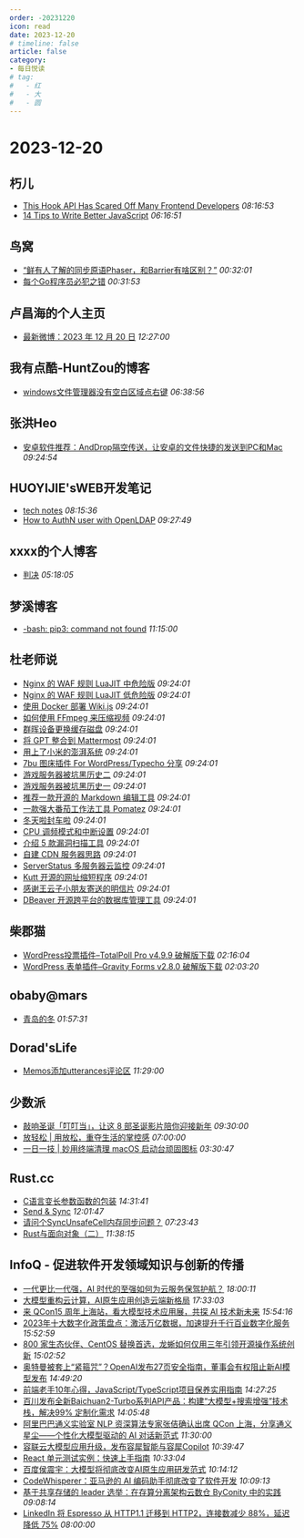 ```yaml
---
order: -20231220
icon: read
date: 2023-12-20
# timeline: false
article: false
category:
- 每日悦读
# tag:
#   - 红
#   - 大
#   - 圆
---
```


# 2023-12-20 
## 朽儿<span></span>
* [This Hook API Has Scared Off Many Frontend Developers](https://javascript.plainenglish.io/this-hook-api-has-scared-off-many-frontend-developers-fc0287409172?source=rss-c3917681a8f5------2) *08:16:53* 
* [14 Tips to Write Better JavaScript](https://javascript.plainenglish.io/14-tips-to-write-better-javascript-5f5bee6d87f9?source=rss-c3917681a8f5------2) *06:16:51* 
## 鸟窝<span></span>
* [“鲜有人了解的同步原语Phaser，和Barrier有啥区别？”](https://colobu.com/2023/12/20/Phaser-in-go/) *00:32:01* 
* [每个Go程序员必犯之错](https://colobu.com/2023/12/17/Less-Error-Prone-Loop-Variable-Scopin/) *00:31:53* 
## 卢昌海的个人主页<span></span>
* [最新微博：2023 年 12 月 20 日](https://www.changhai.org/articles/miscellaneous/blog/202312.php#latest) *12:27:00* 
## 我有点酷-HuntZou的博客<span></span>
* [windows文件管理器没有空白区域点右键](https://blog.woyou.cool/posts/7272/) *06:38:56* 
## 张洪Heo<span></span>
* [安卓软件推荐：AndDrop隔空传送，让安卓的文件快捷的发送到PC和Mac](https://blog.zhheo.com/p/6db7bdf2.html) *09:24:54* 
## HUOYIJIE'sWEB开发笔记<span></span>
* [tech notes](https://huoyijie.cn/docsifys/tech-notes) *08:15:36* 
* [How to AuthN user with OpenLDAP](https://huoyijie.cn/docsifys/Tech-Notes/How-to-AuthN-user-with-OpenLDAP) *09:27:49* 
## xxxx的个人博客<span></span>
* [判决](https://windsong.top/%E5%88%A4%E5%86%B3/) *05:18:05* 
## 梦溪博客<span></span>
* [-bash: pip3: command not found](https://www.cyrilstudio.top/archives/87/) *11:15:00* 
## 杜老师说<span></span>
* [Nginx 的 WAF 规则 LuaJIT 中危险版](https://dusays.com/658/) *09:24:01* 
* [Nginx 的 WAF 规则 LuaJIT 低危险版](https://dusays.com/657/) *09:24:01* 
* [使用 Docker 部署 Wiki.js](https://dusays.com/656/) *09:24:01* 
* [如何使用 FFmpeg 来压缩视频](https://dusays.com/655/) *09:24:01* 
* [群晖设备更换缓存磁盘](https://dusays.com/654/) *09:24:01* 
* [将 GPT 整合到 Mattermost](https://dusays.com/653/) *09:24:01* 
* [用上了小米的澎湃系统](https://dusays.com/652/) *09:24:01* 
* [7bu 图床插件 For WordPress/Typecho 分享](https://dusays.com/651/) *09:24:01* 
* [游戏服务器被坑黑历史二](https://dusays.com/650/) *09:24:01* 
* [游戏服务器被坑黑历史一](https://dusays.com/649/) *09:24:01* 
* [推荐一款开源的 Markdown 编辑工具](https://dusays.com/648/) *09:24:01* 
* [一款强大番茄工作法工具 Pomatez](https://dusays.com/647/) *09:24:01* 
* [冬天啦封车啦](https://dusays.com/646/) *09:24:01* 
* [CPU 调频模式和中断设置](https://dusays.com/645/) *09:24:01* 
* [介绍 5 款漏洞扫描工具](https://dusays.com/644/) *09:24:01* 
* [自建 CDN 服务器思路](https://dusays.com/643/) *09:24:01* 
* [ServerStatus 多服务器云监控](https://dusays.com/642/) *09:24:01* 
* [Kutt 开源的网址缩短程序](https://dusays.com/641/) *09:24:01* 
* [感谢王云子小朋友寄送的明信片](https://dusays.com/640/) *09:24:01* 
* [DBeaver 开源跨平台的数据库管理工具](https://dusays.com/639/) *09:24:01* 
## 柴郡猫<span></span>
* [WordPress投票插件–TotalPoll Pro v4.9.9 破解版下载](https://www.cheshirex.com/7996.html) *02:16:04* 
* [WordPress 表单插件–Gravity Forms v2.8.0 破解版下载](https://www.cheshirex.com/7994.html) *02:03:20* 
## obaby@mars<span></span>
* [青岛的冬](https://h4ck.org.cn/2023/12/14795) *01:57:31* 
## Dorad'sLife<span></span>
* [Memos添加utterances评论区](https://blog.cuger.cn/p/e2a6/) *11:29:00* 
## 少数派<span></span>
* [敲响圣诞「叮叮当」，让这 8 部圣诞影片陪你迎接新年](https://sspai.com/post/85156) *09:30:00* 
* [放轻松 | 用放松，重夺生活的掌控感](https://sspai.com/post/85159) *07:00:00* 
* [一日一技 | 妙用终端清理 macOS 启动台顽固图标](https://sspai.com/post/85136) *03:30:47* 
## Rust.cc<span></span>
* [C语言变长参数函数的包装](https://rustcc.cn/article?id=5088e4f2-6aa5-4f51-a784-cfd5db60ccc1) *14:31:41* 
* [Send & Sync](https://rustcc.cn/article?id=5472154c-1455-4137-be6e-8e730454b6d0) *12:01:47* 
* [请问个SyncUnsafeCell内存同步问题？](https://rustcc.cn/article?id=59791a2b-75b0-4764-a30b-e1f747973bf6) *07:23:43* 
* [Rust与面向对象（二）](https://rustcc.cn/article?id=4c56de4c-5a8f-49a4-8763-01ea7a050586) *11:38:15* 
## InfoQ - 促进软件开发领域知识与创新的传播<span></span>
* [一代更比一代强，AI 时代的至强如何为云服务保驾护航？](https://www.infoq.cn/article/74LiswphPqhsxDFiO4m8?utm_source=rss&utm_medium=article) *18:00:11* 
* [大模型重构云计算，AI原生应用创造云端新格局](https://www.infoq.cn/article/L8mq3DjpiuCT0dgAXWzN?utm_source=rss&utm_medium=article) *17:33:03* 
* [来 QCon15 周年上海站，看大模型技术应用展，共探 AI 技术新未来](https://www.infoq.cn/article/PyjLcAtodXxAsTsCcy5D?utm_source=rss&utm_medium=article) *15:54:16* 
* [2023年十大数字化政策盘点：激活万亿数据，加速提升千行百业数字化服务](https://www.infoq.cn/article/hhvpVOXJQJqzYzrlwzq8?utm_source=rss&utm_medium=article) *15:52:59* 
* [800 家生态伙伴、CentOS 替换首选，龙蜥如何仅用三年引领开源操作系统创新](https://www.infoq.cn/article/iG6yDDhWZy7eIfdc9BL0?utm_source=rss&utm_medium=article) *15:02:52* 
* [奥特曼被套上“紧箍咒”？OpenAI发布27页安全指南，董事会有权阻止新AI模型发布](https://www.infoq.cn/article/t3Lh1FoXJXq7rci3ssRD?utm_source=rss&utm_medium=article) *14:49:20* 
* [前端老手10年心得，JavaScript/TypeScript项目保养实用指南](https://www.infoq.cn/article/MJBQC2Bumv2lyzZMUR18?utm_source=rss&utm_medium=article) *14:27:25* 
* [百川发布全新Baichuan2-Turbo系列API产品：构建“大模型+搜索增强”技术栈，解决99% 定制化需求](https://www.infoq.cn/article/bLJ3DBwctXlp5DdYOhTz?utm_source=rss&utm_medium=article) *14:05:48* 
* [阿里巴巴通义实验室 NLP 资深算法专家张佶确认出席 QCon 上海，分享通义星尘——个性化大模型驱动的 AI 对话新范式](https://www.infoq.cn/article/Df1NwOv9o5k95deVBjpS?utm_source=rss&utm_medium=article) *11:30:00* 
* [容联云大模型应用升级，发布容犀智能与容犀Copilot](https://www.infoq.cn/article/ryKfCI9KaLJVhHbDGUsL?utm_source=rss&utm_medium=article) *10:39:47* 
* [React 单元测试实例：快速上手指南](https://www.infoq.cn/article/1ypo54cMidb7PzRpxowD?utm_source=rss&utm_medium=article) *10:33:04* 
* [百度侯震宇：大模型将彻底改变AI原生应用研发范式](https://www.infoq.cn/article/BJB2FqRVpNNLIG10XBXA?utm_source=rss&utm_medium=article) *10:14:12* 
* [CodeWhisperer：亚马逊的 AI 编码助手彻底改变了软件开发](https://www.infoq.cn/article/iCUjvWTzGm68ui4WbqFX?utm_source=rss&utm_medium=article) *10:09:13* 
* [基于共享存储的 leader 选举：在存算分离架构云数仓 ByConity 中的实践](https://www.infoq.cn/article/NmUUxzcCmmF2CG4Ltygp?utm_source=rss&utm_medium=article) *09:08:14* 
* [LinkedIn 将 Espresso 从 HTTP1.1 迁移到 HTTP2，连接数减少 88%，延迟降低 75%](https://www.infoq.cn/article/GMWGJZzawHaXiklM7eBA?utm_source=rss&utm_medium=article) *08:00:00* 
